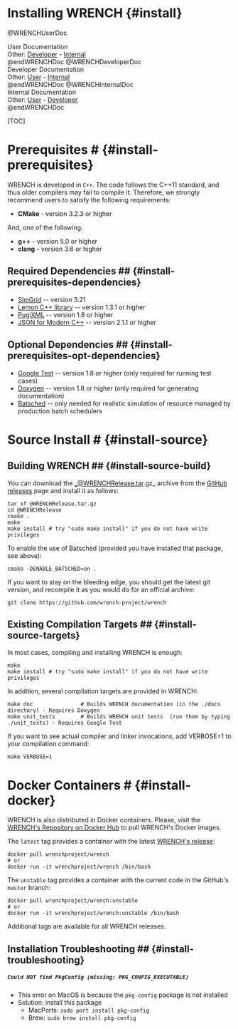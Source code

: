 Installing WRENCH                  {#install}
============

@WRENCHUserDoc <div class="doc-type">User Documentation</div><div class="doc-link">Other: <a href="../developer/install.html">Developer</a> - <a href="../internal/install.html">Internal</a></div> @endWRENCHDoc
@WRENCHDeveloperDoc  <div class="doc-type">Developer Documentation</div><div class="doc-link">Other: <a href="../user/install.html">User</a> - <a href="../internal/install.html">Internal</a></div> @endWRENCHDoc
@WRENCHInternalDoc  <div class="doc-type">Internal Documentation</div><div class="doc-link">Other: <a href="../user/install.html">User</a> -  <a href="../developer/install.html">Developer</a></div> @endWRENCHDoc

[TOC]





# Prerequisites #                 {#install-prerequisites}

WRENCH is developed in `C++`. The code follows the C++11 standard, and thus older 
compilers may fail to compile it. Therefore, we strongly recommend
users to satisfy the following requirements:

- **CMake** - version 3.2.3 or higher
  
And, one of the following:
- <b>g++</b> - version 5.0 or higher
- <b>clang</b> - version 3.6 or higher


## Required Dependencies ##                  {#install-prerequisites-dependencies}

- [SimGrid](https://simgrid.org/) -- version 3.21
- [Lemon C++ library](http://lemon.cs.elte.hu/) -- version 1.3.1 or higher 
- [PugiXML](http://pugixml.org/) -- version 1.8 or higher 
- [JSON for Modern C++](https://github.com/nlohmann/json) -- version 2.1.1 or higher 

## Optional Dependencies ##                  {#install-prerequisites-opt-dependencies}

- [Google Test](https://github.com/google/googletest) -- version 1.8 or higher (only required for running test cases)
- [Doxygen](http://www.doxygen.org) -- version 1.8 or higher (only required for generating documentation)
- [Batsched](https://gitlab.inria.fr/batsim/batsched) -- only needed for realistic simulation of resource managed by production batch schedulers



# Source Install #                  {#install-source}


## Building WRENCH ##               {#install-source-build}

You can download the _@WRENCHRelease.tar.gz_ archive from the 
[GitHub releases](https://github.com/wrench-project/wrench/releases) page and install it as follows:

~~~~~~~~~~~~~{.sh}
tar xf @WRENCHRelease.tar.gz
cd @WRENCHRelease
cmake .
make
make install # try "sudo make install" if you do not have write privileges
~~~~~~~~~~~~~

To enable the use of Batsched (provided you have installed that package, see above):
~~~~~~~~~~~~~{.sh}
cmake -DENABLE_BATSCHED=on .
~~~~~~~~~~~~~



If you want to stay on the bleeding edge, you should get the latest git version, and recompile it as you would do for an official archive:

~~~~~~~~~~~~~{.sh}
git clone https://github.com/wrench-project/wrench
~~~~~~~~~~~~~




## Existing Compilation Targets ##  {#install-source-targets}

In most cases, compiling and installing WRENCH is enough:

~~~~~~~~~~~~~{.sh}
make
make install # try "sudo make install" if you do not have write privileges
~~~~~~~~~~~~~

In addition, several compilation targets are provided in WRENCH:

~~~~~~~~~~~~~{.sh}
make doc               # Builds WRENCH documentation (in the ./docs directory) - Requires Doxygen
make unit_tests        # Builds WRENCH unit tests  (run them by typing ./unit_tests) - Requires Google Test
~~~~~~~~~~~~~
 

If you want to see actual compiler and linker invocations, add VERBOSE=1 to your compilation command:

~~~~~~~~~~~~~{.sh}
make VERBOSE=1
~~~~~~~~~~~~~


# Docker Containers #             {#install-docker}

WRENCH is also distributed in Docker containers. Please, visit the
[WRENCH's Repository on Docker Hub](https://hub.docker.com/r/wrenchproject/wrench/)
to pull WRENCH's Docker images.

The `latest` tag provides a container with the latest 
[WRENCH's release](https://github.com/wrench-project/wrench/releases):

~~~~~~~~~~~~~{.sh}
docker pull wrenchproject/wrench 
# or
docker run -it wrenchproject/wrench /bin/bash
~~~~~~~~~~~~~

 The `unstable` tag provides a container with the current code in the GitHub's `master` 
branch:

~~~~~~~~~~~~~{.sh}
docker pull wrenchproject/wrench:unstable
# or
docker run -it wrenchproject/wrench:unstable /bin/bash
~~~~~~~~~~~~~ 

Additional tags are available for all WRENCH releases. 


## Installation Troubleshooting ##  {#install-troubleshooting}

##### `Could NOT find PkgConfig (missing: PKG_CONFIG_EXECUTABLE)`
    
 - This error on MacOS is because the `pkg-config` package is not installed
 - Solution: install this package
    - MacPorts: `sudo port install pkg-config`
    - Brew: `sudo brew install pkg-config`
